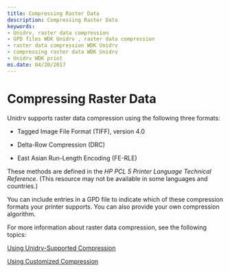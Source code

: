 ```yaml
---
title: Compressing Raster Data
description: Compressing Raster Data
keywords:
- Unidrv, raster data compression
- GPD files WDK Unidrv , raster data compression
- raster data compression WDK Unidrv
- compressing raster data WDK Unidrv
- Unidrv WDK print
ms.date: 04/20/2017
---
```


# Compressing Raster Data





Unidrv supports raster data compression using the following three formats:

-   Tagged Image File Format (TIFF), version 4.0

-   Delta-Row Compression (DRC)

-   East Asian Run-Length Encoding (FE-RLE)

These methods are defined in the *HP PCL 5 Printer Language Technical Reference*. (This resource may not be available in some languages and countries.)

You can include entries in a GPD file to indicate which of these compression formats your printer supports. You can also provide your own compression algorithm.

For more information about raster data compression, see the following topics:

[Using Unidrv-Supported Compression](using-unidrv-supported-compression.md)

[Using Customized Compression](using-customized-compression.md)

 

 




